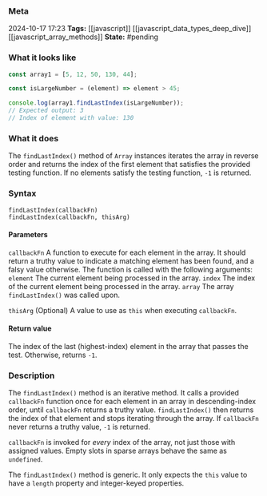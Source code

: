 ### Meta
2024-10-17 17:23
**Tags:** [[javascript]] [[javascript_data_types_deep_dive]] [[javascript_array_methods]]
**State:** #pending 

### What it looks like
```JavaScript title:app.js
const array1 = [5, 12, 50, 130, 44];

const isLargeNumber = (element) => element > 45;

console.log(array1.findLastIndex(isLargeNumber));
// Expected output: 3
// Index of element with value: 130
```

### What it does
The `findLastIndex()` method of `Array` instances iterates the array in reverse order and returns the index of the first element that satisfies the provided testing function. If no elements satisfy the testing function, `-1` is returned.

### Syntax
```JS title:app.js
findLastIndex(callbackFn)
findLastIndex(callbackFn, thisArg)
```

#### Parameters
`callbackFn`
A function to execute for each element in the array. It should return a truthy value to indicate a matching element has been found, and a falsy value otherwise. The function is called with the following arguments:
	`element`
	The current element being processed in the array.
	`index`
	The index of the current element being processed in the array.
	`array`
	The array `findLastIndex()` was called upon.

`thisArg` (Optional)
A value to use as `this` when executing `callbackFn`.

#### Return value
The index of the last (highest-index) element in the array that passes the test. Otherwise, returns `-1`.

### Description
The `findLastIndex()` method is an iterative method. It calls a provided `callbackFn` function once for each element in an array in descending-index order, until `callbackFn` returns a truthy value. `findLastIndex()` then returns the index of that element and stops iterating through the array. If `callbackFn` never returns a truthy value, `-1` is returned.

`callbackFn` is invoked for *every* index of the array, not just those with assigned values. Empty slots in sparse arrays behave the same as `undefined`.

The `findLastIndex()` method is generic. It only expects the `this` value to have a `length` property and integer-keyed properties.